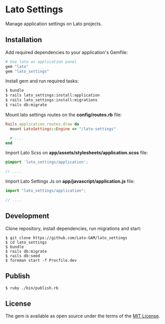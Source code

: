 # Lato Settings
Manage application settings on Lato projects.

## Installation
Add required dependencies to your application's Gemfile:

```ruby
# Use lato as application panel
gem "lato"
gem "lato_settings"
```

Install gem and run required tasks:

```bash
$ bundle
$ rails lato_settings:install:application
$ rails lato_settings:install:migrations
$ rails db:migrate
```

Mount lato settings routes on the **config/routes.rb** file:

```ruby
Rails.application.routes.draw do
  mount LatoSettings::Engine => "/lato-settings"

  # ....
end
```

Import Lato Scss on **app/assets/stylesheets/application.scss** file:
```scss
@import 'lato_settings/application';

// ....
```

Import Lato Settings Js on **app/javascript/application.js** file:
```js
import "lato_settings/application";

// ....
```

## Development

Clone repository, install dependencies, run migrations and start:

```shell
$ git clone https://github.com/Lato-GAM/lato_settings
$ cd lato_settings
$ bundle
$ rails db:migrate
$ rails db:seed
$ foreman start -f Procfile.dev
```

## Publish

```shell
$ ruby ./bin/publish.rb
```

## License
The gem is available as open source under the terms of the [MIT License](https://opensource.org/licenses/MIT).

